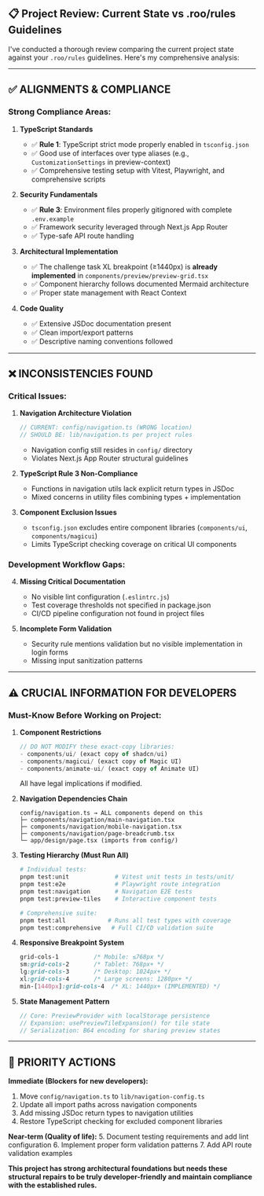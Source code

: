 ## 📋 Project Review: Current State vs .roo/rules Guidelines

I've conducted a thorough review comparing the current project state against your `.roo/rules` guidelines. Here's my comprehensive analysis:

---

## ✅ **ALIGNMENTS & COMPLIANCE**

### **Strong Compliance Areas:**

1. **TypeScript Standards** 
   - ✅ **Rule 1**: TypeScript strict mode properly enabled in `tsconfig.json`
   - ✅ Good use of interfaces over type aliases (e.g., `CustomizationSettings` in preview-context)
   - ✅ Comprehensive testing setup with Vitest, Playwright, and comprehensive scripts

2. **Security Fundamentals**
   - ✅ **Rule 3**: Environment files properly gitignored with complete `.env.example`
   - ✅ Framework security leveraged through Next.js App Router
   - ✅ Type-safe API route handling

3. **Architectural Implementation**
   - ✅ The challenge task XL breakpoint (≥1440px) is **already implemented** in `components/preview/preview-grid.tsx`
   - ✅ Component hierarchy follows documented Mermaid architecture
   - ✅ Proper state management with React Context

4. **Code Quality**
   - ✅ Extensive JSDoc documentation present
   - ✅ Clean import/export patterns
   - ✅ Descriptive naming conventions followed

---

## ❌ **INCONSISTENCIES FOUND**

### **Critical Issues:**

1. **Navigation Architecture Violation** 
   ```typescript
   // CURRENT: config/navigation.ts (WRONG location)
   // SHOULD BE: lib/navigation.ts per project rules
   ```
   - Navigation config still resides in `config/` directory
   - Violates Next.js App Router structural guidelines

2. **TypeScript Rule 3 Non-Compliance**
   - Functions in navigation utils lack explicit return types in JSDoc
   - Mixed concerns in utility files combining types + implementation

3. **Component Exclusion Issues**
   - `tsconfig.json` excludes entire component libraries (`components/ui`, `components/magicui`)
   - Limits TypeScript checking coverage on critical UI components

### **Development Workflow Gaps:**
4. **Missing Critical Documentation**
   - No visible lint configuration (`.eslintrc.js`)
   - Test coverage thresholds not specified in package.json
   - CI/CD pipeline configuration not found in project files

5. **Incomplete Form Validation**
   - Security rule mentions validation but no visible implementation in login forms
   - Missing input sanitization patterns

---

## ⚠️ **CRUCIAL INFORMATION FOR DEVELOPERS**

### **Must-Know Before Working on Project:**

1. **Component Restrictions**
   ```typescript
   // DO NOT MODIFY these exact-copy libraries:
   - components/ui/ (exact copy of shadcn/ui)
   - components/magicui/ (exact copy of Magic UI) 
   - components/animate-ui/ (exact copy of Animate UI)
   ```
   All have legal implications if modified.

2. **Navigation Dependencies Chain**
   ```
   config/navigation.ts → ALL components depend on this
   ├─ components/navigation/main-navigation.tsx
   ├─ components/navigation/mobile-navigation.tsx  
   ├─ components/navigation/page-breadcrumb.tsx
   └─ app/design/page.tsx (imports from config/)
   ```

3. **Testing Hierarchy (Must Run All)**
   ```bash
   # Individual tests:
   pnpm test:unit             # Vitest unit tests in tests/unit/
   pnpm test:e2e              # Playwright route integration
   pnpm test:navigation       # Navigation E2E tests
   pnpm test:preview-tiles    # Interactive component tests
   
   # Comprehensive suite:
   pnpm test:all            # Runs all test types with coverage
   pnpm test:comprehensive   # Full CI/CD validation suite
   ```

4. **Responsive Breakpoint System**
   ```css
   grid-cols-1          /* Mobile: ≤768px */
   sm:grid-cols-2       /* Tablet: 768px+ */  
   lg:grid-cols-3       /* Desktop: 1024px+ */
   xl:grid-cols-4       /* Large screens: 1280px+ */
   min-[1440px]:grid-cols-4  /* XL: 1440px+ (IMPLEMENTED) */
   ```

5. **State Management Pattern**
   ```typescript
   // Core: PreviewProvider with localStorage persistence
   // Expansion: usePreviewTileExpansion() for tile state
   // Serialization: B64 encoding for sharing preview states
   ```

---

## 🎯 **PRIORITY ACTIONS**

**Immediate (Blockers for new developers):**
1. Move `config/navigation.ts` to `lib/navigation-config.ts`
2. Update all import paths across navigation components
3. Add missing JSDoc return types to navigation utilities
4. Restore TypeScript checking for excluded component libraries

**Near-term (Quality of life):**
5. Document testing requirements and add lint configuration
6. Implement proper form validation patterns
7. Add API route validation examples

**This project has strong architectural foundations but needs these structural repairs to be truly developer-friendly and maintain compliance with the established rules.**